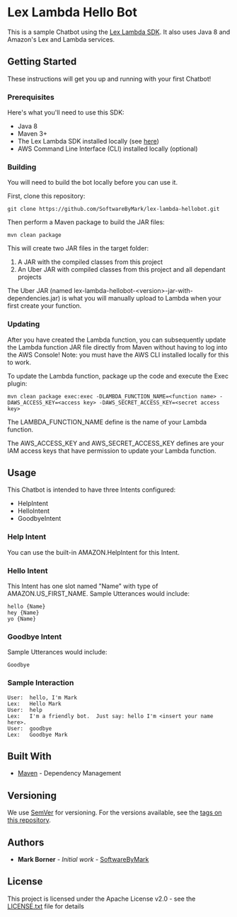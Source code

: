 # Lex Lambda Hello Bot 

This is a sample Chatbot using the [Lex Lambda SDK](https://github.com/softwarebymark/lex-lambda-sdk).  It also uses Java 8 and Amazon's Lex and Lambda services.

## Getting Started

These instructions will get you up and running with your first Chatbot!

### Prerequisites

Here's what you'll need to use this SDK:

* Java 8
* Maven 3+
* The Lex Lambda SDK installed locally (see [here](https://github.com/softwarebymark/lex-lambda-sdk))
* AWS Command Line Interface (CLI) installed locally (optional)

### Building

You will need to build the bot locally before you can use it.

First, clone this repository:

```
git clone https://github.com/SoftwareByMark/lex-lambda-hellobot.git
```

Then perform a Maven package to build the JAR files:

```
mvn clean package
```

This will create two JAR files in the target folder:
1. A JAR with the compiled classes from this project
2. An Uber JAR with compiled classes from this project and all dependant projects

The Uber JAR (named lex-lambda-hellobot-&lt;version&gt;-jar-with-dependencies.jar) is what
you will manually upload to Lambda when your first create your function.

### Updating

After you have created the Lambda function, you can subsequently update the Lambda function JAR file directly from Maven
without having to log into the AWS Console!  Note: you must have the AWS CLI installed locally for this to work.

To update the Lambda function, package up the code and execute the Exec plugin:

```
mvn clean package exec:exec -DLAMBDA_FUNCTION_NAME=<function name> -DAWS_ACCESS_KEY=<access key> -DAWS_SECRET_ACCESS_KEY=<secret access key>
```

The LAMBDA_FUNCTION_NAME define is the name of your Lambda function.

The AWS_ACCESS_KEY and AWS_SECRET_ACCESS_KEY defines are your IAM access keys that have
permission to update your Lambda function.

## Usage

This Chatbot is intended to have three Intents configured:

* HelpIntent
* HelloIntent
* GoodbyeIntent

### Help Intent
You can use the built-in AMAZON.HelpIntent for this Intent. 

### Hello Intent
This Intent has one slot named "Name" with type of AMAZON.US_FIRST_NAME.  Sample Utterances would include:

```
hello {Name}
hey {Name}
yo {Name}
```

### Goodbye Intent
Sample Utterances would include:

```
Goodbye
```

### Sample Interaction

```
User:  hello, I'm Mark
Lex:   Hello Mark
User:  help
Lex:   I'm a friendly bot.  Just say: hello I'm <insert your name here>.
User:  goodbye
Lex:   Goodbye Mark
```

## Built With

* [Maven](https://maven.apache.org/) - Dependency Management

## Versioning

We use [SemVer](http://semver.org/) for versioning. For the versions available, see the [tags on this repository](https://github.com/softwarebymark/lex-lambda-hellobot/tags). 

## Authors

* **Mark Borner** - *Initial work* - [SoftwareByMark](https://github.com/SoftwareByMark)

## License

This project is licensed under the Apache License v2.0 - see the [LICENSE.txt](LICENSE.txt) file for details

